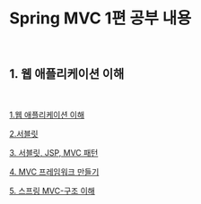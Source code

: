 # Spring MVC 1편 공부 내용

<br/>

## 1. 웹 애플리케이션 이해

<br/>

[1.웹 애플리케이션 이해](./1.웹애플리케이션이해/summary.md)

[2.서블릿](./2.서블릿/servlet/docs/summary.md)

[3. 서블릿, JSP, MVC 패턴](./3.서블릿,JSP,MVC패턴/servlet/docs/summary.md)

[4. MVC 프레임워크 만들기](./4.MVC프레임워크만들기)

[5. 스프링 MVC-구조 이해](./5.스프링MVC-구조이해/servlet/docs/summary.md)

<br/>